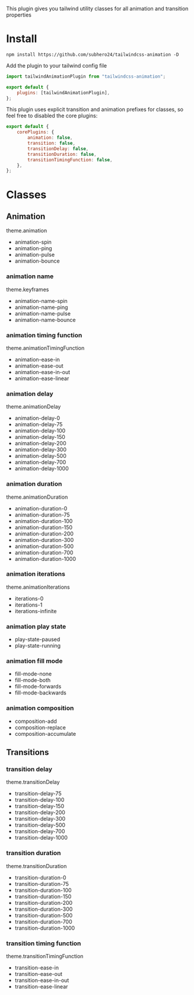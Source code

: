 This plugin gives you tailwind utility classes for all animation and transition properties

# Install

```
npm install https://github.com/subhero24/tailwindcss-animation -D
```

Add the plugin to your tailwind config file

```javascript
import tailwindAnimationPlugin from "tailwindcss-animation";

export default {
	plugins: [tailwindAnimationPlugin],
};
```

This plugin uses explicit transition and animation prefixes for classes, so feel free to disabled the core plugins:

```javascript
export default {
	corePlugins: {
		animation: false,
		transition: false,
		transitionDelay: false,
		transitionDuration: false,
		transitionTimingFunction: false,
	},
};
```

# Classes

## Animation

theme.animation

-   animation-spin
-   animation-ping
-   animation-pulse
-   animation-bounce

### animation name

theme.keyframes

-   animation-name-spin
-   animation-name-ping
-   animation-name-pulse
-   animation-name-bounce

### animation timing function

theme.animationTimingFunction

-   animation-ease-in
-   animation-ease-out
-   animation-ease-in-out
-   animation-ease-linear

### animation delay

theme.animationDelay

-   animation-delay-0
-   animation-delay-75
-   animation-delay-100
-   animation-delay-150
-   animation-delay-200
-   animation-delay-300
-   animation-delay-500
-   animation-delay-700
-   animation-delay-1000

### animation duration

theme.animationDuration

-   animation-duration-0
-   animation-duration-75
-   animation-duration-100
-   animation-duration-150
-   animation-duration-200
-   animation-duration-300
-   animation-duration-500
-   animation-duration-700
-   animation-duration-1000

### animation iterations

theme.animationIterations

-   iterations-0
-   iterations-1
-   iterations-infinite

### animation play state

-   play-state-paused
-   play-state-running

### animation fill mode

-   fill-mode-none
-   fill-mode-both
-   fill-mode-forwards
-   fill-mode-backwards

### animation composition

-   composition-add
-   composition-replace
-   composition-accumulate

## Transitions

### transition delay

theme.transitionDelay

-   transition-delay-75
-   transition-delay-100
-   transition-delay-150
-   transition-delay-200
-   transition-delay-300
-   transition-delay-500
-   transition-delay-700
-   transition-delay-1000

### transition duration

theme.transitionDuration

-   transition-duration-0
-   transition-duration-75
-   transition-duration-100
-   transition-duration-150
-   transition-duration-200
-   transition-duration-300
-   transition-duration-500
-   transition-duration-700
-   transition-duration-1000

### transition timing function

theme.transitionTimingFunction

-   transition-ease-in
-   transition-ease-out
-   transition-ease-in-out
-   transition-ease-linear
